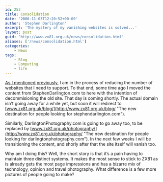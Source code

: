```yaml
---
id: 253
title: Consolidation
date: '2006-11-03T12:20:52+00:00'
author: 'Stephen Darlington'
excerpt: 'The mystery of my vanishing websites is solved...'
layout: post
guid: 'http://www.zx81.org.uk/news/consolidation.html'
aliases: ['/news/consolidation.html']
categories:
    - News
tags:
    - Blog
    - Computing
    - life
---
```


[As I mentioned previously](http://www.zx81.org.uk/news/major-site-update.html "Old news..."), I am in the process of reducing the number of websites that I need to support. To that end, some time ago I moved the content from StephenDarlington.com to here with the intention of decommisioning the old site. That day is coming shortly. The actual domain isn’t going away for a while yet, but soon it will redirect to [www.zx81.org.uk/blog/](http://www.zx81.org.uk/blog/ "The new destination for people looking for stephendarlington.com").

Similarly, DarlingtonPhotography.com is going to go away too, to be replaced by [www.zx81.org.uk/photography/](http://www.zx81.org.uk/photography/ "The new destination for people looking for darlingtonphotography.com"). In the next few weeks I will be transitioning the content, and shorly after that the site itself will vanish too.

Why am I doing this? Well, the short story is that it’s a pain having to maintain three distinct systems. It makes the most sense to stick to ZX81 as is already gets the most page impressions and has a bizarre mix of technology, opinion and travel photography. What difference is a few more pictures of people going to make?
